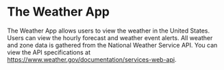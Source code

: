 # The Weather App
The Weather App allows users to view the weather in the United States. Users can view the hourly forecast and weather event alerts. All weather and zone data is gathered from the National Weather Service API. You can view the API specifications at https://www.weather.gov/documentation/services-web-api.